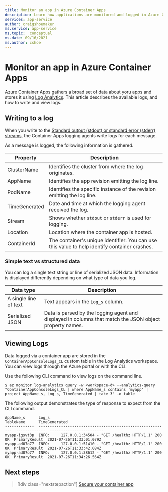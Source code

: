 ```yaml
---
title: Monitor an app in Azure Container Apps
description: Learn how applications are monitored and logged in Azure Container Apps.
services: app-service
author: craigshoemaker
ms.service: app-service
ms.topic:  conceptual
ms.date: 09/16/2021
ms.author: cshoe
---
```


# Monitor an app in Azure Container Apps

Azure Container Apps gathers a broad set of data about yoru apps and stores it using [Log Analytics](../azure-monitor/logs/log-analytics-tutorial.md). This article describes the available logs, and how to write and view logs.

## Writing to a log

When you write to the [Standard output (stdout) or standard error (stderr) streams](https://wikipedia.org/wiki/Standard_streams), the Container Apps logging agents write logs for each message.

As a message is logged, the following information is gathered.

| Property | Description |
|---|---|
|ClusterName| Identifies the cluster from where the log originates.|
|AppName| Identifies the app revision emitting the log line. |
|PodName| Identifies the specific instance of the revision emitting the log line. |
|TimeGenerated|Date and time at which the logging agent received the log.|
|Stream|Shows whether `stdout` or `stderr` is used for logging.|
|Location|Location where the container app is hosted.|
|ContainerId|The container's unique identifier. You can use this value to help identify container crashes. |





### Simple text vs structured data

You can log a single text string or line of serialized JSON data. Information is displayed differently depending on what type of data you log.

|Data type | Description |
|---|---|
| A single line of text | Text appears in the `Log_s` column. |
| Serialized JSON | Data is parsed by the logging agent and displayed in columns that match the JSON object property names. |

## Viewing Logs

Data logged via a container app are stored in the `ContainerAppConsoleLogs_CL` custom table in the Log Analytics workspace. You can view logs through the Azure portal or with the CLI.

Use the following CLI command to view logs on the command line.

```azurecli
$ az monitor log-analytics query -w <workspace-d> --analytics-query "ContainerAppConsoleLogs_CL | where AppName_s contains 'myapp' | project AppName_s, Log_s, TimeGenerated | take 3" -o table
```

The following output demonstrates the type of response to expect from the CLI command.

```console
AppName_s      Log_s                                                       TableName      TimeGenerated
-------------  ----------------------------------------------------------  -------------  ------------------------
myapp-igsvt3p  INFO:     127.0.0.1:34504 - "GET /healthz HTTP/1.1" 200 OK  PrimaryResult  2021-07-26T11:33:01.079Z
myapp-ad07o77  INFO:     127.0.0.1:51410 - "GET /healthz HTTP/1.1" 200 OK  PrimaryResult  2021-07-26T11:33:42.084Z
myapp-ad07o77  INFO:     127.0.0.1:38612 - "GET /healthz HTTP/1.1" 200 OK  PrimaryResult  2021-07-26T11:34:26.564Z
```

## Next steps

> [!div class="nextstepaction"]
> [Secure your container app](secure-app.md)
